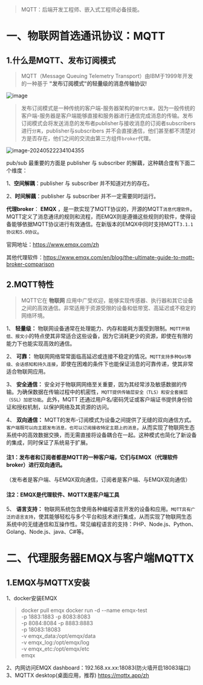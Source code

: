 > MQTT：后端开发工程师、嵌入式工程师必备技能。

# 一、物联网首选通讯协议：MQTT
## 1.什么是MQTT、发布订阅模式

> MQTT（Message Queuing Telemetry Transport）由IBM于1999年开发的一种基于 **"发布订阅模式"的轻量级的消息传输协议!**

![image](https://github.com/user-attachments/assets/adc17677-1750-4faf-92d1-97ff98613e49)


> 发布订阅模式是一种传统的客户端-服务器架构的`替代方案`，因为一般传统的客户端-服务器是客户端能够直接和服务器进行通信完成消息的传输。发布订阅模式会将发送消息的发布者publisher与接收消息的订阅者subscribers进行`分离`，publisher与subscribers 并不会直接通信，他们甚至都不清楚对方是否存在，他们之间的交流由第三方组件`broker`代理。


![image-20240522234104355](https://github.com/user-attachments/assets/f1a77e0b-7ae3-4bde-b4d7-53259d6d0021)

pub/sub 最重要的方面是 publisher 与 subscriber 的解藕，这种耦合度有下面二个维度：

1、**空间解耦**：publisher 与 subscriber 并不知道对方的存在。

2、**时间解藕**：publisher 与 subscriber 并不一定需要同时运行。



**代理broker**： **EMQX** ，是一款实现了MQTT协议的，开源的MQTT`消息代理软件`。MQTT定义了消息通讯的规则和流程，而EMQX则是遵循这些规则的软件，使得设备能够依据MQTT协议进行有效通信。在新版本的EMQX中同时支持MQTT`3.1.1协议和5.0协议`。

官网地址：https://www.emqx.com/zh

其他代理软件：https://www.emqx.com/en/blog/the-ultimate-guide-to-mqtt-broker-comparison

## 2.MQTT特性

> MQTT它在 **物联网** 应用中广受欢迎，能够实现传感器、执行器和其它设备之间的高效通信。非常适用于资源受限的设备和低带宽、高延迟或不稳定的网络环境。

1、 **轻量级：** 物联网设备通常在处理能力、内存和能耗方面受到限制。`MQTT开销低、报文小`的特点使其非常适合这些设备，因为它消耗更少的资源，即使在有限的能力下也能实现高效的通信。

2、 **可靠：** 物联网网络常常面临高延迟或连接不稳定的情况。`MQTT支持多种QoS等级、会话感知和持久连接`，即使在困难的条件下也能保证消息的可靠传递，使其非常适合物联网应用。

3、 **安全通信：** 安全对于物联网网络至关重要，因为其经常涉及敏感数据的传输。为确保数据在传输过程中的机密性，`MQTT提供传输层安全（TLS）和安全套接层（SSL）加密功能`。此外，MQTT 还通过用户名/密码凭证或客户端证书提供身份验证和授权机制，以保护网络及其资源的访问。

4、 **双向通信：** MQTT的发布-订阅模式为设备之间提供了无缝的双向通信方式。`客户端既可以向主题发布消息，也可以订阅接收特定主题上的消息`，从而实现了物联网生态系统中的高效数据交换，而无需直接将设备耦合在一起。这种模式也简化了新设备的集成，同时保证了系统易于扩展。

#### 注1：发布者和订阅者都是MQTT的一种客户端，它们与EMQX（代理软件broker）进行双向通讯。
（发布者是客户端、与EMQX双向通信，订阅者是客户端、与EMQX双向通信）
#### 注2：EMQX是代理软件、MQTTX是客户端工具

5、 **语言支持：** 物联网系统包含使用各种编程语言开发的设备和应用。`MQTT具有广泛的语言支持`，使其能够轻松与多个平台和技术进行集成，从而实现了物联网生态系统中的无缝通信和互操作性。常见编程语言的支持：PHP、Node.js、Python、Golang、Node.js、java、C#等。

# 二、代理服务器EMQX与客户端MQTTX
## 1.EMQX与MQTTX安装
1、docker安装EMQX
> docker pull emqx
> docker run -d --name emqx-test \
>  -p 1883:1883 -p 8083:8083 \
>  -p 8084:8084 -p 8883:8883 \
>  -p 18083:18083 \
>  -v emqx_data:/opt/emqx/data \
>  -v emqx_log:/opt/emqx/log \
>  -v emqx_etc:/opt/emqx/etc \
>  emqx

2、内网访问EMQX dashboard：192.168.xx.xx:18083(防火墙开启18083端口)
3、MQTTX desktop(桌面应用，推荐) https://mqttx.app/zh
